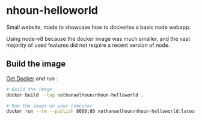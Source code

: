 # nhoun-helloworld

Small website, made to showcase how to dockerise a basic node webapp.

Using node-v8 because the docker image was much smaller, and the vast majority of used features did not require a recent version of node.

## Build the image

[Get Docker](https://docs.docker.com/get-docker/) and run :

```bash
# Build the image
docker build --tag nathanaelhoun/nhoun-helloworld .

# Run the image on your computer
docker run --rm --publish 8080:80 nathanaelhoun/nhoun-helloworld:latest
```
